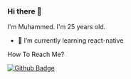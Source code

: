 ### Hi there 👋
I'm Muhammed. I'm 25 years old. 

- 🌱 I’m currently learning react-native

How To Reach Me?


[![Github Badge](https://img.shields.io/badge/-Github-000?style=quare&labelColor=000&logo=Github&logoColor=white&link=link)](https://github.com/mmertoglu) 
